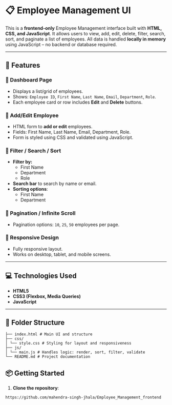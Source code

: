 # 📋 Employee Management UI

This is a **frontend-only** Employee Management interface built with **HTML, CSS, and JavaScript**. It allows users to view, add, edit, delete, filter, search, sort, and paginate a list of employees. All data is handled **locally in memory** using JavaScript – no backend or database required.

---

## 🚀 Features

### 🔹 Dashboard Page
- Displays a list/grid of employees.
- Shows: `Employee ID`, `First Name`, `Last Name`, `Email`, `Department`, `Role`.
- Each employee card or row includes **Edit** and **Delete** buttons.

### 🔹 Add/Edit Employee
- HTML form to **add or edit** employees.
- Fields: First Name, Last Name, Email, Department, Role.
- Form is styled using CSS and validated using JavaScript.

### 🔹 Filter / Search / Sort
- **Filter by:**
  - First Name
  - Department
  - Role
- **Search bar** to search by name or email.
- **Sorting options**:
  - First Name
  - Department

### 🔹 Pagination / Infinite Scroll
- Pagination options: `10`, `25`, `50` employees per page.

### 🔹 Responsive Design
- Fully responsive layout.
- Works on desktop, tablet, and mobile screens.

---

## 💻 Technologies Used

- **HTML5**
- **CSS3 (Flexbox, Media Queries)**
- **JavaScript**

---

## 📂 Folder Structure

```
├── index.html # Main UI and structure
├── css/
│ └── style.css # Styling for layout and responsiveness
├── js/
│ └── main.js # Handles logic: render, sort, filter, validate
└── README.md # Project documentation
```



## 📦 Getting Started

1. **Clone the repository**:

```
https://github.com/mahendra-singh-jhala/Employee_Management_frontend
```

